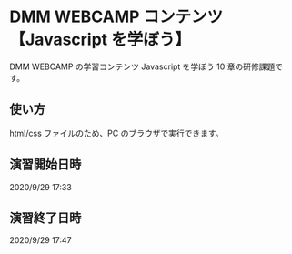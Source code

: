 # DMM WEBCAMP コンテンツ【Javascript を学ぼう】

DMM WEBCAMP の学習コンテンツ Javascript を学ぼう 10 章の研修課題です。

## 使い方

html/css ファイルのため、PC のブラウザで実行できます。

## 演習開始日時

2020/9/29 17:33

## 演習終了日時

2020/9/29 17:47
